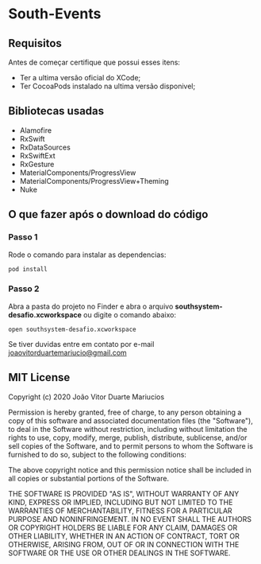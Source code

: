 # South-Events

## Requisitos 

Antes de começar certifique que possui esses itens:

- Ter a ultima versão oficial do XCode;
- Ter CocoaPods instalado na ultima versão disponivel;

## Bibliotecas usadas

 - Alamofire
 - RxSwift
 - RxDataSources
 - RxSwiftExt
 - RxGesture
 - MaterialComponents/ProgressView
 - MaterialComponents/ProgressView+Theming
 - Nuke


## O que fazer após o download do código

### Passo 1

Rode o comando para instalar as dependencias:

```
pod install
```

### Passo 2

Abra a pasta do projeto no Finder e abra o arquivo **southsystem-desafio.xcworkspace** ou 
digite o comando abaixo:

```
open southsystem-desafio.xcworkspace
```

Se tiver duvidas entre em contato por e-mail joaovitorduartemariucio@gmail.com


## MIT License

Copyright (c) 2020 João Vitor Duarte Mariucios

Permission is hereby granted, free of charge, to any person obtaining a copy
of this software and associated documentation files (the "Software"), to deal
in the Software without restriction, including without limitation the rights
to use, copy, modify, merge, publish, distribute, sublicense, and/or sell
copies of the Software, and to permit persons to whom the Software is
furnished to do so, subject to the following conditions:

The above copyright notice and this permission notice shall be included in all
copies or substantial portions of the Software.

THE SOFTWARE IS PROVIDED "AS IS", WITHOUT WARRANTY OF ANY KIND, EXPRESS OR
IMPLIED, INCLUDING BUT NOT LIMITED TO THE WARRANTIES OF MERCHANTABILITY,
FITNESS FOR A PARTICULAR PURPOSE AND NONINFRINGEMENT. IN NO EVENT SHALL THE
AUTHORS OR COPYRIGHT HOLDERS BE LIABLE FOR ANY CLAIM, DAMAGES OR OTHER
LIABILITY, WHETHER IN AN ACTION OF CONTRACT, TORT OR OTHERWISE, ARISING FROM,
OUT OF OR IN CONNECTION WITH THE SOFTWARE OR THE USE OR OTHER DEALINGS IN THE
SOFTWARE.
